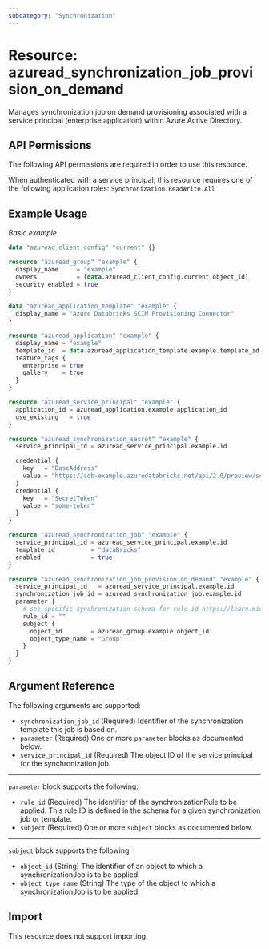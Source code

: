 ```yaml
---
subcategory: "Synchronization"
---
```


# Resource: azuread_synchronization_job_provision_on_demand

Manages synchronization job on demand provisioning associated with a service principal (enterprise application) within Azure Active Directory.

## API Permissions

The following API permissions are required in order to use this resource.

When authenticated with a service principal, this resource requires one of the following application roles: `Synchronization.ReadWrite.All`

## Example Usage

*Basic example*

```terraform
data "azuread_client_config" "current" {}

resource "azuread_group" "example" {
  display_name     = "example"
  owners           = [data.azuread_client_config.current.object_id]
  security_enabled = true
}

data "azuread_application_template" "example" {
  display_name = "Azure Databricks SCIM Provisioning Connector"
}

resource "azuread_application" "example" {
  display_name = "example"
  template_id  = data.azuread_application_template.example.template_id
  feature_tags {
    enterprise = true
    gallery    = true
  }
}

resource "azuread_service_principal" "example" {
  application_id = azuread_application.example.application_id
  use_existing   = true
}

resource "azuread_synchronization_secret" "example" {
  service_principal_id = azuread_service_principal.example.id

  credential {
    key   = "BaseAddress"
    value = "https://adb-example.azuredatabricks.net/api/2.0/preview/scim"
  }
  credential {
    key   = "SecretToken"
    value = "some-token"
  }
}

resource "azuread_synchronization_job" "example" {
  service_principal_id = azuread_service_principal.example.id
  template_id          = "dataBricks"
  enabled              = true
}

resource "azuread_synchronization_job_provision_on_demand" "example" {
  service_principal_id   = azuread_service_principal.example.id
  synchronization_job_id = azuread_synchronization_job.example.id
  parameter {
    # see specific synchronization schema for rule id https://learn.microsoft.com/en-us/graph/api/synchronization-synchronizationschema-get?view=graph-rest-beta
    rule_id = ""
    subject {
      object_id        = azuread_group.example.object_id
      object_type_name = "Group"
    }
  }
}

```

## Argument Reference

The following arguments are supported:


- `synchronization_job_id` (Required) Identifier of the synchronization template this job is based on.
- `parameter` (Required) One or more `parameter` blocks as documented below.
- `service_principal_id` (Required) The object ID of the service principal for the synchronization job.

---

`parameter` block supports the following:

* `rule_id` (Required) The identifier of the synchronizationRule to be applied. This rule ID is defined in the schema for a given synchronization job or template.
* `subject` (Required) One or more `subject` blocks as documented below.

---

`subject` block supports the following:

* `object_id` (String) The identifier of an object to which a synchronizationJob is to be applied.
* `object_type_name` (String) The type of the object to which a synchronizationJob is to be applied.

## Import

This resource does not support importing.
